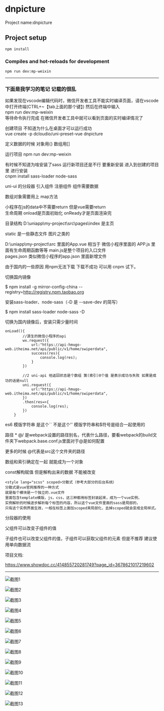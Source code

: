 # dnpicture
Project name:dnpicture

## Project setup
```
npm install
```

### Compiles and hot-reloads for development
```
npm run dev:mp-weixin
```

---
### 下面是我学习的笔记 记载的很乱 


如果发现在vscode编辑代码时，微信开发者工具不能实时编译页面，请在vscode中打开终端(CTRL+~【tab上面的那个键】) 然后在终端中输入<br>
npm run dev:mp-weixin<br>
等待命令执行完成 在微信开发者工具中就可以看到页面的实时编译情况了  

创建项目 不知道为什么在桌面才可以运行成功<br>
vue create -p dcloudio/uni-preset-vue dnpicture

定义数据的时候 对象用{} 数组用[]

运行项目
npm run dev:mp-weixin

有时候不知道为啥安装了sass 运行新项目还是不行 要重新安装 进入到创建的项目里 进行安装<br>
cnpm install sass-loader node-sass

uni-ui 的分段器 引入组件 注册组件 组件需要数据 <br>

数组对象需要用上 map方法

小程序在js的data中不需要return 但是vue需要return <br>
生命周期 onload是页面初始化 onReady才是页面渲染完

目录结构 
D:\uniapp\my-project\src\pages\index  是主页

static 是一些静态文件 图片之类的

D:\uniapp\my-project\src 里面的App.vue 相当于 微信小程序里面的 APP.js 里面有生命周期函数等等 main.js是整个项目的入口文件 <br>
pages.json 类似微信小程序的app.json 里面新增文件

由于国内的一些原因 用npm无法下载 下载不成功 可以用 cnpm 试下。

切换国内镜像

$ npm install -g mirror-config-china --registry=http://registry.npm.taobao.org

安装sass-loader、node-sass（-D 是 --save-dev 的简写）

$ npm install sass-loader node-sass -D

切换为国内镜像后，安装只需少量时间

```
onLoad(){
        //源生的微信小程序的api
        wx.request({
            url:"https://api-hmugo-web.itheima.net/api/public/v1/home/swiperdata",
            success(res){
                console.log(res);
            }
        })

        //2 uni-api 他返回状态是个数组 第(索引)0个值 是表示成功与失败 如果是成功的话是null
        uni.request({
            url:"https://api-hmugo-web.itheima.net/api/public/v1/home/swiperdata",
        })
        .then(res=>{
            console.log(res);
        })
    }
```

es6 模版字符串 是这个`` 不是这个'' 模版字符串和$符号是结合一起使用的

路径 * @/ 是webpack设置的路径别名，代表什么路径，要看webpack的build文件夹下webpack.base.conf.js里面对于@是如何配置 

更多的时候 @代表是src这个文件夹的路径

数组和索引确定在一起 就能成为一个对象

const解构赋值 但是解构出来的数据 不能被改变
```
<style lang="scss" scoped>分散式（参考大部分的后台系统）
分散式是vue官网推荐的一种方式
就是每个模块是一个独立的.vue文件
里面包含template模版，js，css，这三种都用标签封装起来，成为一个vue实例，
实例解析的时候逐步解析每个标签的内容，所以这个vue文件里面的sass是局部的，
只有这个实例界面生效，一般在标签上面加scoped来局部化，去掉scoped就会变成全局样式。
```

分段器的使用

父组件可以改变子组件的值

子组件也可以改变父组件的值，子组件可以获取父组件的元素 但是不推荐 建议使用单向数据流

项目文档:

https://www.showdoc.cc/414855720281749?page_id=3678621017219602

---

![截图1](https://github.com/fxuyu/Dnpicture/blob/master/image/0.PNG)

![截图2](https://github.com/fxuyu/Dnpicture/blob/master/image/0-1.PNG)

![截图3](https://github.com/fxuyu/Dnpicture/blob/master/image/0-2.PNG)

![截图4](https://github.com/fxuyu/Dnpicture/blob/master/image/1.PNG)

![截图5](https://github.com/fxuyu/Dnpicture/blob/master/image/1-1.PNG)

![截图6](https://github.com/fxuyu/Dnpicture/blob/master/image/2.PNG)

![截图7](https://github.com/fxuyu/Dnpicture/blob/master/image/3.PNG)

![截图8](https://github.com/fxuyu/Dnpicture/blob/master/image/3-1.PNG)

![截图9](https://github.com/fxuyu/Dnpicture/blob/master/image/3-2.PNG)

![截图10](https://github.com/fxuyu/Dnpicture/blob/master/image/4.PNG)

![截图11](https://github.com/fxuyu/Dnpicture/blob/master/image/4-1.PNG)

![截图12](https://github.com/fxuyu/Dnpicture/blob/master/image/4-2.PNG)

![截图13](https://github.com/fxuyu/Dnpicture/blob/master/image/4-3.PNG)
